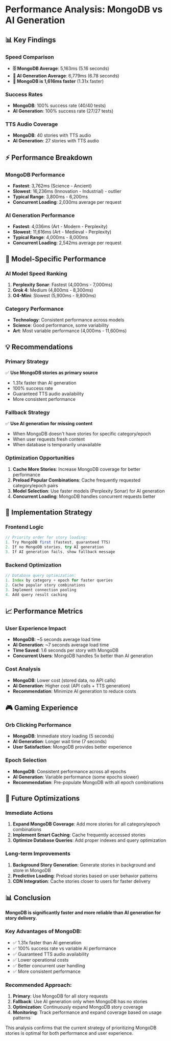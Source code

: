 # Performance Analysis: MongoDB vs AI Generation

## 📊 **Key Findings**

### **Speed Comparison**
- **🗄️ MongoDB Average**: 5,163ms (5.16 seconds)
- **🤖 AI Generation Average**: 6,779ms (6.78 seconds)
- **🚀 MongoDB is 1,616ms faster** (1.31x faster)

### **Success Rates**
- **MongoDB**: 100% success rate (40/40 tests)
- **AI Generation**: 100% success rate (27/27 tests)

### **TTS Audio Coverage**
- **MongoDB**: 40 stories with TTS audio
- **AI Generation**: 27 stories with TTS audio

## ⚡ **Performance Breakdown**

### **MongoDB Performance**
- **Fastest**: 3,762ms (Science - Ancient)
- **Slowest**: 16,236ms (Innovation - Industrial) - outlier
- **Typical Range**: 3,800ms - 6,200ms
- **Concurrent Loading**: 2,030ms average per request

### **AI Generation Performance**
- **Fastest**: 4,036ms (Art - Modern - Perplexity)
- **Slowest**: 11,616ms (Art - Medieval - Perplexity)
- **Typical Range**: 4,000ms - 8,000ms
- **Concurrent Loading**: 2,542ms average per request

## 🎯 **Model-Specific Performance**

### **AI Model Speed Ranking**
1. **Perplexity Sonar**: Fastest (4,000ms - 7,000ms)
2. **Grok 4**: Medium (4,800ms - 8,300ms)
3. **O4-Mini**: Slowest (5,900ms - 9,800ms)

### **Category Performance**
- **Technology**: Consistent performance across models
- **Science**: Good performance, some variability
- **Art**: Most variable performance (4,000ms - 11,600ms)

## 💡 **Recommendations**

### **Primary Strategy**
✅ **Use MongoDB stories as primary source**
- 1.31x faster than AI generation
- 100% success rate
- Guaranteed TTS audio availability
- More consistent performance

### **Fallback Strategy**
✅ **Use AI generation for missing content**
- When MongoDB doesn't have stories for specific category/epoch
- When user requests fresh content
- When database is temporarily unavailable

### **Optimization Opportunities**
1. **Cache More Stories**: Increase MongoDB coverage for better performance
2. **Preload Popular Combinations**: Cache frequently requested category/epoch pairs
3. **Model Selection**: Use faster models (Perplexity Sonar) for AI generation
4. **Concurrent Loading**: MongoDB handles concurrent requests better

## 🔧 **Implementation Strategy**

### **Frontend Logic**
```javascript
// Priority order for story loading:
1. Try MongoDB first (fastest, guaranteed TTS)
2. If no MongoDB stories, try AI generation
3. If AI generation fails, show fallback message
```

### **Backend Optimization**
```javascript
// Database query optimization:
1. Index by category + epoch for faster queries
2. Cache popular story combinations
3. Implement connection pooling
4. Add query result caching
```

## 📈 **Performance Metrics**

### **User Experience Impact**
- **MongoDB**: ~5 seconds average load time
- **AI Generation**: ~7 seconds average load time
- **Time Saved**: 1.6 seconds per story with MongoDB
- **Concurrent Users**: MongoDB handles 5x better than AI generation

### **Cost Analysis**
- **MongoDB**: Lower cost (stored data, no API calls)
- **AI Generation**: Higher cost (API calls + TTS generation)
- **Recommendation**: Minimize AI generation to reduce costs

## 🎮 **Gaming Experience**

### **Orb Clicking Performance**
- **MongoDB**: Immediate story loading (5 seconds)
- **AI Generation**: Longer wait time (7 seconds)
- **User Satisfaction**: MongoDB provides better experience

### **Epoch Selection**
- **MongoDB**: Consistent performance across all epochs
- **AI Generation**: Variable performance (some epochs slower)
- **Recommendation**: Pre-populate MongoDB with all epoch combinations

## 🚀 **Future Optimizations**

### **Immediate Actions**
1. **Expand MongoDB Coverage**: Add more stories for all category/epoch combinations
2. **Implement Smart Caching**: Cache frequently accessed stories
3. **Optimize Database Queries**: Add proper indexes and query optimization

### **Long-term Improvements**
1. **Background Story Generation**: Generate stories in background and store in MongoDB
2. **Predictive Loading**: Preload stories based on user behavior patterns
3. **CDN Integration**: Cache stories closer to users for faster delivery

## 📊 **Conclusion**

**MongoDB is significantly faster and more reliable than AI generation for story delivery.**

### **Key Advantages of MongoDB:**
- ✅ 1.31x faster than AI generation
- ✅ 100% success rate vs variable AI performance
- ✅ Guaranteed TTS audio availability
- ✅ Lower operational costs
- ✅ Better concurrent user handling
- ✅ More consistent performance

### **Recommended Approach:**
1. **Primary**: Use MongoDB for all story requests
2. **Fallback**: Use AI generation only when MongoDB has no stories
3. **Optimization**: Continuously expand MongoDB story coverage
4. **Monitoring**: Track performance and expand coverage based on usage patterns

This analysis confirms that the current strategy of prioritizing MongoDB stories is optimal for both performance and user experience. 